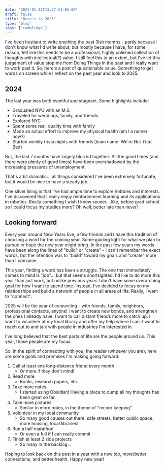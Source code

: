 ```yaml
---
date: '2025-01-25T13:27:51-05:00'
draft: false
title: "Here's to 2025"
type: 'blog'
tags: ['ramblings']
---
```


I've been hesitant to write anything the past 3ish months - partly because I don't know what I'd write about, but mostly because I have, for some reason, felt like this needs to be a professional, highly polished collection of thoughts with intellectual(?) value. I still feel this to an extent, but I've let this judgement of value stop me from Doing Things in the past and I really want to work past it. So, here's a post of questionable value. Something to get words on screen while I reflect on the past year and look to 2025.

## 2024

The last year was both eventful and stagnant. Some highlights include:

- Graduated NYU with an M.S.
- Traveled for weddings, family, and friends
- Explored NYC
- Spent some real, quality time with family
- Made an actual effort to improve my physical health (am I a runner now?)
- Started weekly trivia nights with friends (team name: We're Not _That_ Bad)

But, the last 7 months have largely blurred together. All the good times (and there were plenty of good times) have been overshadowed by the increasing pressures of unemployment.

That's a bit dramatic... all things considered I've been extremely fortunate, but it would be nice to have a steady job.

One silver lining is that I've had ample time to explore hobbies and interests. I've discovered that I really enjoy reinforcement learning and its applications in robotics. Really something I wish I knew sooner... like, before grad school so I could focus my studies more? Oh well, better late than never!

## Looking forward

Every year around New Years Eve, a few friends and I have this tradition of choosing a word for the coming year. Some guiding light for what we plan to pursue or hope the new year might bring. In the past few years my words have been along the lines of "build" or "create" - I can't remember the exact words, but the intention was to "build" toward my goals and "create" more than I consume.

This year, finding a word has been a struggle. The one that immediately comes to mind is "job"... but that seems shortsighted. I'd like to do more this year than just work, but unlike previous years I don't have some overarching goal for how I want to spend time. Instead, I've decided to focus on my relationships and build a network of people in all areas of life. Really, I want to "connect".

2025 will be the year of connecting - with friends, family, neighbors, professional contacts, anyone! I want to create new bonds, and strengthen the ones I already have. I want to call distant friends more to catch up. I want to volunteer at my local library and offer my help where I can. I want to reach out to and talk with people in industries I'm interested in.

I've long believed that the best parts of life are the people around us. This year, those people are my focus.

So, in the spirit of connecting with you, the reader (whoever you are), here are some goals and promises I'm making going forward.

1. Call at least one long-distance friend every month
    - Or more if they don't mind!
2. Read more
    - Books, research papers, etc.
3. Take more notes
    - I started using Obsidian! Having a place to dump all my thoughts has been great so far.
4. Take more pictures
    - Similar to more notes, in the theme of "record keeping"
5. Volunteer in my local community
    - So many good causes out there: safe streets, better public space, more housing, local libraries!
6. Run a half marathon
    - Or even a full if I can really commit
7. Finish at least 2 side projects
    - So many in the backlog...

Hoping to look back on this post in a year with a new job, more/better connections, and better health. Happy new year!


